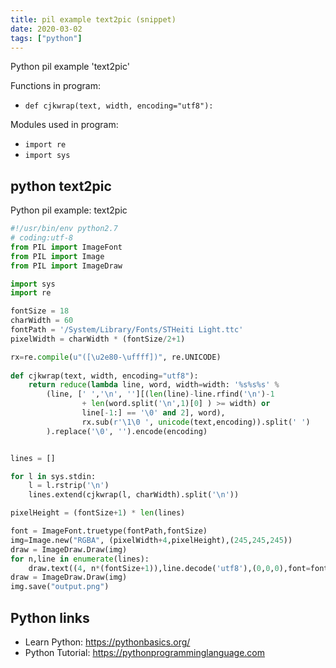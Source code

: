 ```yaml
---
title: pil example text2pic (snippet)
date: 2020-03-02
tags: ["python"]
---
```

Python pil example 'text2pic'

Functions in program: 
* `def cjkwrap(text, width, encoding="utf8"):`

Modules used in program: 
* `import re`
* `import sys`

## python text2pic

Python pil example: text2pic

```python
#!/usr/bin/env python2.7
# coding:utf-8
from PIL import ImageFont
from PIL import Image
from PIL import ImageDraw

import sys
import re

fontSize = 18
charWidth = 60
fontPath = '/System/Library/Fonts/STHeiti Light.ttc'
pixelWidth = charWidth * (fontSize/2+1)

rx=re.compile(u"([\u2e80-\uffff])", re.UNICODE)
 
def cjkwrap(text, width, encoding="utf8"):
	return reduce(lambda line, word, width=width: '%s%s%s' %
		(line, [' ','\n', ''][(len(line)-line.rfind('\n')-1
				+ len(word.split('\n',1)[0] ) >= width) or
				line[-1:] == '\0' and 2], word),
				rx.sub(r'\1\0 ', unicode(text,encoding)).split(' ')
		).replace('\0', '').encode(encoding)


lines = []

for l in sys.stdin:
	l = l.rstrip('\n')
	lines.extend(cjkwrap(l, charWidth).split('\n'))

pixelHeight = (fontSize+1) * len(lines)

font = ImageFont.truetype(fontPath,fontSize)
img=Image.new("RGBA", (pixelWidth+4,pixelHeight),(245,245,245))
draw = ImageDraw.Draw(img)
for n,line in enumerate(lines):
	draw.text((4, n*(fontSize+1)),line.decode('utf8'),(0,0,0),font=font)
draw = ImageDraw.Draw(img)
img.save("output.png")


```

## Python links

- Learn Python: https://pythonbasics.org/
- Python Tutorial: https://pythonprogramminglanguage.com
